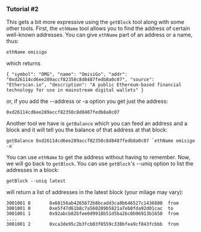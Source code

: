 ### Tutorial #2

This gets a bit more expressive using the `getBlock` tool along with some other tools. First, the `ethName` tool allows you to find the address of certain well-known addresses. You can give `ethName` part of an address or a name, thus:

    ethName omisigo

which returns

    { "symbol": "OMG", "name": "OmisiGo", "addr": "0xd26114cd6ee289accf82350c8d8487fedb8a0c07", "source": "Etherscan.io", "description": "A public Ethereum-based financial technology for use in mainstream digital wallets" }
    
or, if you add the --address or -a option you get just the address:

    0xd26114cd6ee289accf82350c8d8487fedb8a0c07
    
Another tool we have is `getBalance` which you can feed an address and a block and it will tell you the balance of that address at that block:

    getBalance 0xd26114cd6ee289accf82350c8d8487fedb8a0c07 `ethName omisigo -a`
    
You can use `ethName` to get the address without having to remember. Now, we will go back to `getBlock`. You can use `getBlock`'s --uniq option to list the addresses in a block:

    getBlock --uniq latest
     
will return a list of addresses in the latest block (your milage may vary):

    3001001	0		0x68156ab4265672b8bcadd3ca8b646527c1436880	from
    3001001	0		0xe5f47d61b8c7a560209b5821a7eb0fda92d01cac	to
    3001001	1		0x92abcb82bfee0d9918b51d5ba2bc0b96913b1650	from
    ....
    3001001	2		0xca3de95c2b3fcb03f0559c338bfea9cf843fcbbb	from

